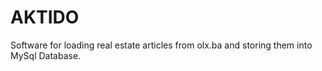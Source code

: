 # AKTIDO

Software for loading real estate articles from olx.ba and storing them into MySql Database.
